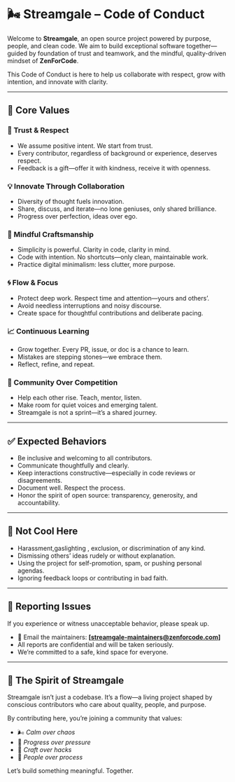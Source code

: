 # 🌬️ Streamgale – Code of Conduct

Welcome to **Streamgale**, an open source project powered by purpose, people, and clean code. We aim to build exceptional software together—guided by foundation of trust and teamwork, 
and the mindful, quality-driven mindset of **ZenForCode**.

This Code of Conduct is here to help us collaborate with respect, grow with intention, and innovate with clarity.

---

## 🌟 Core Values

### 🤝 Trust & Respect 
- We assume positive intent. We start from trust.
- Every contributor, regardless of background or experience, deserves respect.
- Feedback is a gift—offer it with kindness, receive it with openness.

### 💡 Innovate Through Collaboration 
- Diversity of thought fuels innovation.
- Share, discuss, and iterate—no lone geniuses, only shared brilliance.
- Progress over perfection, ideas over ego.

### 🧘 Mindful Craftsmanship
- Simplicity is powerful. Clarity in code, clarity in mind.
- Code with intention. No shortcuts—only clean, maintainable work.
- Practice digital minimalism: less clutter, more purpose.

### 🌀 Flow & Focus
- Protect deep work. Respect time and attention—yours and others’.
- Avoid needless interruptions and noisy discourse.
- Create space for thoughtful contributions and deliberate pacing.

### 📈 Continuous Learning
- Grow together. Every PR, issue, or doc is a chance to learn.
- Mistakes are stepping stones—we embrace them.
- Reflect, refine, and repeat.

### 👥 Community Over Competition 
- Help each other rise. Teach, mentor, listen.
- Make room for quiet voices and emerging talent.
- Streamgale is not a sprint—it’s a shared journey.

---

## ✅ Expected Behaviors

- Be inclusive and welcoming to all contributors.
- Communicate thoughtfully and clearly.
- Keep interactions constructive—especially in code reviews or disagreements.
- Document well. Respect the process.
- Honor the spirit of open source: transparency, generosity, and accountability.

---

## 🚫 Not Cool Here

- Harassment,gaslighting , exclusion, or discrimination of any kind.
- Dismissing others’ ideas rudely or without explanation.
- Using the project for self-promotion, spam, or pushing personal agendas.
- Ignoring feedback loops or contributing in bad faith.

---

## 🛟 Reporting Issues

If you experience or witness unacceptable behavior, please speak up.

- 📩 Email the maintainers: **[streamgale-maintainers@zenforcode.com]**
- All reports are confidential and will be taken seriously.
- We’re committed to a safe, kind space for everyone.

---

## 🧭 The Spirit of Streamgale

Streamgale isn’t just a codebase. It’s a flow—a living project shaped by conscious contributors who care about quality, people, and purpose.

By contributing here, you’re joining a community that values:

- 🌬️ *Calm over chaos*  
- 🌊 *Progress over pressure*  
- 🧘 *Craft over hacks*  
- 🤝 *People over process*  

Let’s build something meaningful. Together.

